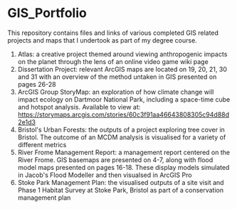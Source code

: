 # GIS_Portfolio
This repository contains files and links of various completed GIS related projects and maps that I undertook as part of my degree course.

1. Atlas: a creative project themed around viewing anthropogenic impacts on the planet through the lens of an online video game wiki page
2. Dissertation Project: relevant ArcGIS maps are located on 19, 20, 21, 30 and 31 with an overview of the method untaken in GIS presented on pages 26-28
3. ArcGIS Group StoryMap: an exploration of how climate change will impact ecology on Dartmoor National Park, including a space-time cube and hotspot analysis. Available to view at: https://storymaps.arcgis.com/stories/60c3f91aa46643808305c94d88d2e1d3
4. Bristol's Urban Forests: the outputs of a project exploring tree cover in Bristol. The outcome of an MCDM analysis is visualised for a variety of different metrics
5. River Frome Management Report: a management report centered on the River Frome. GIS basemaps are presented on 4-7, along with flood model maps presented on pages 16-18. These display models simulated in Jacob's Flood Modeller and then visualsed in ArcGIS Pro
6. Stoke Park Management Plan: the visualised outputs of a site visit and Phase 1 Habitat Survey at Stoke Park, Bristol as part of a conservation management plan
